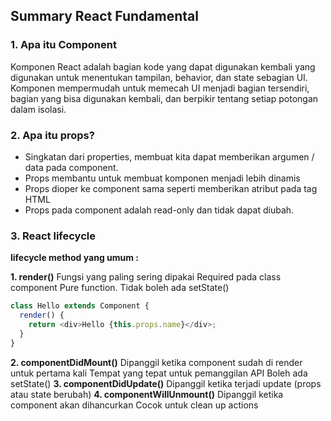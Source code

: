 ## Summary React Fundamental

### 1. Apa itu Component

Komponen React adalah bagian kode yang dapat digunakan kembali yang digunakan untuk menentukan tampilan, behavior, dan state sebagian UI. Komponen mempermudah untuk memecah UI menjadi bagian tersendiri, bagian yang bisa digunakan kembali, dan berpikir tentang setiap potongan dalam isolasi.

### 2. Apa itu props?

- Singkatan dari properties, membuat kita dapat memberikan argumen / data pada component.
- Props membantu untuk membuat komponen menjadi lebih dinamis
- Props dioper ke component sama seperti memberikan atribut pada tag HTML
- Props pada component adalah read-only dan tidak dapat diubah.

### 3. React lifecycle

**lifecycle method yang umum :**

**1. render()**
Fungsi yang paling sering dipakai Required pada class component Pure function. Tidak boleh ada setState()

```js
class Hello extends Component {
  render() {
    return <div>Hello {this.props.name}</div>;
  }
}
```

**2. componentDidMount()**
Dipanggil ketika component sudah di render untuk pertama kali
Tempat yang tepat untuk pemanggilan API
Boleh ada setState()
**3. componentDidUpdate()**
Dipanggil ketika terjadi update (props atau state berubah)
**4. componentWillUnmount()**
Dipanggil ketika component akan dihancurkan
Cocok untuk clean up actions
